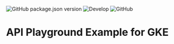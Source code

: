 ![GitHub package.json version](https://img.shields.io/github/package-json/v/raelcun/api-playground)
![Develop](https://github.com/raelcun/api-playground/workflows/Develop/badge.svg?branch=develop)
![GitHub](https://img.shields.io/github/license/raelcun/api-playground?style=default)

# API Playground Example for GKE
